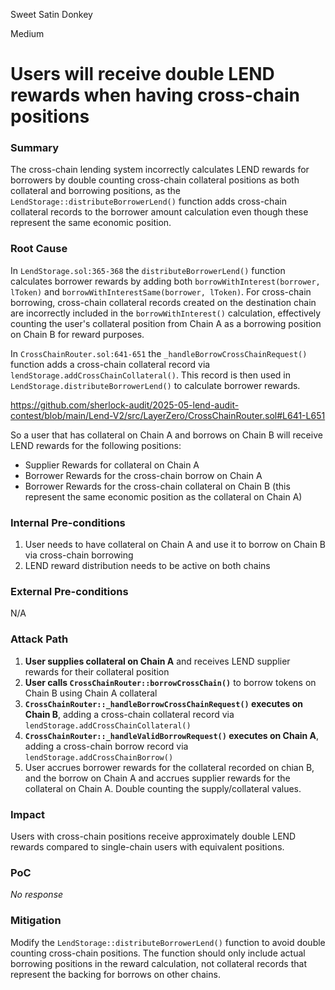 Sweet Satin Donkey

Medium

# Users will receive double LEND rewards when having cross-chain positions

### Summary

The cross-chain lending system incorrectly calculates LEND rewards for borrowers by double counting cross-chain collateral positions as both collateral and borrowing positions, as the `LendStorage::distributeBorrowerLend()` function adds cross-chain collateral records to the borrower amount calculation even though these represent the same economic position.

### Root Cause

In `LendStorage.sol:365-368` the `distributeBorrowerLend()` function calculates borrower rewards by adding both `borrowWithInterest(borrower, lToken)` and `borrowWithInterestSame(borrower, lToken)`. For cross-chain borrowing, cross-chain collateral records created on the destination chain are incorrectly included in the `borrowWithInterest()` calculation, effectively counting the user's collateral position from Chain A as a borrowing position on Chain B for reward purposes.

In `CrossChainRouter.sol:641-651` the `_handleBorrowCrossChainRequest()` function adds a cross-chain collateral record via `lendStorage.addCrossChainCollateral()`. This record is then used in `LendStorage.distributeBorrowerLend()` to calculate borrower rewards.

https://github.com/sherlock-audit/2025-05-lend-audit-contest/blob/main/Lend-V2/src/LayerZero/CrossChainRouter.sol#L641-L651

So a user that has collateral on Chain A and borrows on Chain B will receive LEND rewards for the following positions:
- Supplier Rewards for collateral on Chain A
- Borrower Rewards for the cross-chain borrow on Chain A
- Borrower Rewards for the cross-chain collateral on Chain B (this represent the same economic position as the collateral on Chain A)

### Internal Pre-conditions

1. User needs to have collateral on Chain A and use it to borrow on Chain B via cross-chain borrowing
2. LEND reward distribution needs to be active on both chains  

### External Pre-conditions

N/A

### Attack Path

1. **User supplies collateral on Chain A** and receives LEND supplier rewards for their collateral position
2. **User calls `CrossChainRouter::borrowCrossChain()`** to borrow tokens on Chain B using Chain A collateral
3. **`CrossChainRouter::_handleBorrowCrossChainRequest()` executes on Chain B**, adding a cross-chain collateral record via `lendStorage.addCrossChainCollateral()`
4. **`CrossChainRouter::_handleValidBorrowRequest()` executes on Chain A**, adding a cross-chain borrow record via `lendStorage.addCrossChainBorrow()`
5. User accrues borrower rewards for the collateral recorded on chian B, and the borrow on Chain A and accrues supplier rewards for the collateral on Chain A. Double counting the supply/collateral values.

### Impact

Users with cross-chain positions receive approximately double LEND rewards compared to single-chain users with equivalent positions.

### PoC

_No response_

### Mitigation

Modify the `LendStorage::distributeBorrowerLend()` function to avoid double counting cross-chain positions. The function should only include actual borrowing positions in the reward calculation, not collateral records that represent the backing for borrows on other chains.